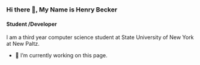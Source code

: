 
### Hi there 👋, My Name is Henry Becker
#### Student /Developer
I am a third year computer science student at State University of New York at New Paltz. 

- 🔭 I’m currently working on this page.
<p align= "center">  
  <img src="https://media.giphy.com/media/v1.Y2lkPTc5MGI3NjExcHBncXIwcnhteWJ5YWQ1enZqOW9td3M2ZjkyaHF4ZmQ1ZGJ4N3l2ZCZlcD12MV9pbnRlcm5hbF9naWZfYnlfaWQmY3Q9Zw/d9Hhu2N1KTF0uW76WQ/giphy.gif" height="250px" width = "4em"/>
</p>

